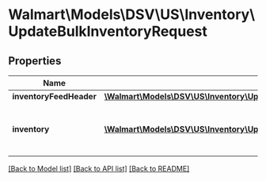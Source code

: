 # Walmart\Models\DSV\US\Inventory\UpdateBulkInventoryRequest

## Properties

Name | Type | Description | Notes
------------ | ------------- | ------------- | -------------
**inventoryFeedHeader** | [**\Walmart\Models\DSV\US\Inventory\UpdateBulkInventoryRequestInventoryFeedHeader**](UpdateBulkInventoryRequestInventoryFeedHeader.md) |  |
**inventory** | [**\Walmart\Models\DSV\US\Inventory\UpdateBulkInventoryRequestInventoryInner[]**](UpdateBulkInventoryRequestInventoryInner.md) | Specifies an object for inventory information. |


[[Back to Model list]](./) [[Back to API list]](../../../../../README.md#supported-apis) [[Back to README]](../../../../../README.md)
